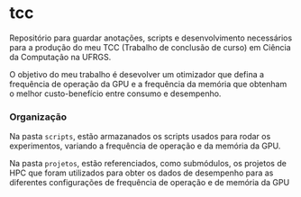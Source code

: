 # tcc
Repositório para guardar anotações, scripts e desenvolvimento necessários para a produção do meu TCC (Trabalho de conclusão de curso) em Ciência da Computação na UFRGS.

O objetivo do meu trabalho é desevolver um otimizador que defina a frequência de operação da GPU e a frequência da memória que obtenham o melhor custo-benefício entre consumo e desempenho.

### Organização
Na pasta `scripts`, estão armazanados os scripts usados para rodar os experimentos, variando a frequência de operação e da memória da GPU.

Na pasta `projetos`, estão referenciados, como submódulos, os projetos de HPC que foram utilizados para obter os dados de desempenho para as diferentes configurações de frequência de operação e de memória da GPU
